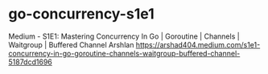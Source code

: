# go-concurrency-s1e1
Medium - S1E1: Mastering Concurrency In Go | Goroutine | Channels | Waitgroup | Buffered Channel Arshlan
https://arshad404.medium.com/s1e1-concurrency-in-go-goroutine-channels-waitgroup-buffered-channel-5187dcd1696
